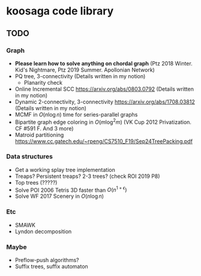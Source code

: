 # koosaga code library

## TODO

### Graph

* **Please learn how to solve anything on chordal graph** (Ptz 2018 Winter. Kid's Nightmare, Ptz 2019 Summer. Apollonian Network)
* PQ tree, 3-connectivity (Details written in my notion)
  * Planarity check
* Online Incremental SCC https://arxiv.org/abs/0803.0792 (Details written in my notion)
* Dynamic 2-connectivity, 3-connectivity https://arxiv.org/abs/1708.03812 (Details written in my notion)
* MCMF in $O(n \log n)$ time for series-parallel graphs
* Bipartite graph edge coloring in $O(m \log ^2 m)$ (VK Cup 2012 Privatization. CF #591 F. And 3 more)
* Matroid partitioning https://www.cc.gatech.edu/~rpeng/CS7510_F19/Sep24TreePacking.pdf

### Data structures

* Get a working splay tree implementation
* Treaps? Persistent treaps? 2-3 trees? (check ROI 2019 P8)
* Top trees (?????)
* Solve POI 2006 Tetris 3D faster than $O(n^{1 + \epsilon})$
* Solve WF 2017 Scenery in $O(n\log n)$

### Etc

* SMAWK
* Lyndon decomposition

### Maybe

* Preflow-push algorithms? 
* Suffix trees, suffix automaton
